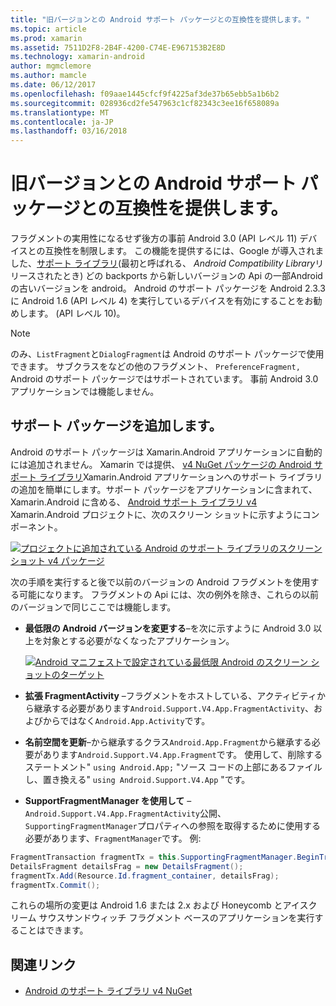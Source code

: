 ```yaml
---
title: "旧バージョンとの Android サポート パッケージとの互換性を提供します。"
ms.topic: article
ms.prod: xamarin
ms.assetid: 7511D2F8-2B4F-4200-C74E-E967153B2E8D
ms.technology: xamarin-android
author: mgmclemore
ms.author: mamcle
ms.date: 06/12/2017
ms.openlocfilehash: f09aae1445cfcf9f4225af3de37b65ebb5a1b6b2
ms.sourcegitcommit: 028936cd2fe547963c1cf82343c3ee16f658089a
ms.translationtype: MT
ms.contentlocale: ja-JP
ms.lasthandoff: 03/16/2018
---
```

# <a name="providing-backwards-compatibility-with-the-android-support-package"></a>旧バージョンとの Android サポート パッケージとの互換性を提供します。

フラグメントの実用性になるせず後方の事前 Android 3.0 (API レベル 11) デバイスとの互換性を制限します。 この機能を提供するには、Google が導入されました、[サポート ライブラリ](http://developer.android.com/sdk/compatibility-library.html)(最初と呼ばれる、 *Android Compatibility Library*リリースされたとき) どの backports から新しいバージョンの Api の一部Android の古いバージョンを android。 Android のサポート パッケージを Android 2.3.3 に Android 1.6 (API レベル 4) を実行しているデバイスを有効にすることをお勧めします。 (API レベル 10)。

> [!NOTE]
> のみ、`ListFragment`と`DialogFragment`は Android のサポート パッケージで使用できます。 サブクラスをなどの他のフラグメント、 `PreferenceFragment,` Android のサポート パッケージではサポートされています。 事前 Android 3.0 アプリケーションでは機能しません。 


## <a name="adding-the-support-package"></a>サポート パッケージを追加します。

Android のサポート パッケージは Xamarin.Android アプリケーションに自動的には追加されません。 Xamarin では提供、 [v4 NuGet パッケージの Android サポート ライブラリ](https://www.nuget.org/packages/Xamarin.Android.Support.v4/)Xamarin.Android アプリケーションへのサポート ライブラリの追加を簡単にします。サポート パッケージをアプリケーションに含まれて、Xamarin.Android に含める、 [Android サポート ライブラリ v4](https://www.nuget.org/packages/Xamarin.Android.Support.v4/) Xamarin.Android プロジェクトに、次のスクリーン ショットに示すようにコンポーネント。 

[![プロジェクトに追加されている Android のサポート ライブラリのスクリーン ショット v4 パッケージ](providing-backwards-compatibility-images/02-sml.png)](providing-backwards-compatibility-images/02.png#lightbox)

次の手順を実行すると後で以前のバージョンの Android フラグメントを使用する可能になります。 フラグメントの Api には、次の例外を除き、これらの以前のバージョンで同じここでは機能します。 

-   **最低限の Android バージョンを変更する**&ndash;を次に示すように Android 3.0 以上を対象とする必要がなくなったアプリケーション。 

    [![Android マニフェストで設定されている最低限 Android のスクリーン ショットのターゲット](providing-backwards-compatibility-images/03-sml.png)](providing-backwards-compatibility-images/03.png#lightbox)

-   **拡張 FragmentActivity** &ndash;フラグメントをホストしている、アクティビティから継承する必要があります`Android.Support.V4.App.FragmentActivity`、およびからではなく`Android.App.Activity`です。 

-   **名前空間を更新**&ndash;から継承するクラス`Android.App.Fragment`から継承する必要があります`Android.Support.V4.App.Fragment`です。 使用して、削除するステートメント" `using Android.App;` "ソース コードの上部にあるファイルし、置き換える" `using Android.Support.V4.App` "です。 

-   **SupportFragmentManager を使用して** &ndash; `Android.Support.V4.App.FragmentActivity`公開、`SupportingFragmentManager`プロパティへの参照を取得するために使用する必要があります、`FragmentManager`です。 例: 

```csharp
FragmentTransaction fragmentTx = this.SupportingFragmentManager.BeginTransaction();
DetailsFragment detailsFrag = new DetailsFragment();
fragmentTx.Add(Resource.Id.fragment_container, detailsFrag);
fragmentTx.Commit();
```

これらの場所の変更は Android 1.6 または 2.x および Honeycomb とアイスクリーム サウスサンドウィッチ フラグメント ベースのアプリケーションを実行することはできます。 


## <a name="related-links"></a>関連リンク

- [Android のサポート ライブラリ v4 NuGet](https://www.nuget.org/packages/Xamarin.Android.Support.v4/)
